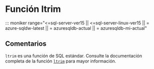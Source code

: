 ﻿---
SidebarGroup: "Funciones de texto"
Autogenerated: true
---

# Función  ltrim

::: moniker range="<=sql-server-ver15 || <=sql-server-linux-ver15 || = azure-sqldw-latest || = azuresqldb-actual || = azuresqldb-mi-actual"

## Comentarios 

`ltrim` es una función de SQL estándar. Consulte la documentación completa de la función [`ltrim`](https://learn.microsoft.com/es-es/sql/t-sql/functions/ltrim-transact-sql) para mayor información.
